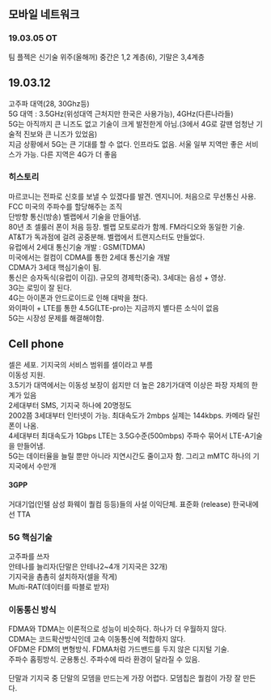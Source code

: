 ## 모바일 네트워크

### 19.03.05 OT
팀 플젝은 신기술 위주(올해꺼)
중간은 1,2 계층(6), 기말은 3,4계층
<br>
## 19.03.12
고주파 대역(28, 30Ghz등)
<br>
5G 대역 : 3.5GHz(위성대역 근처지만 한국은 사용가능), 4GHz(다른나라들)
<br>
5G는 아직까지 큰 니즈도 없고 기술이 크게 발전한게 아님.(3에서 4G로 갈땐 엄청난 기술적 진보와 큰 니즈가 있었음)
<br>
지금 상황에서 5G는 큰 기대를 할 수 없다. 인프라도 없음. 서울 일부 지역만 좋은 서비스가 가능. 다른 지역은 4G가 더 좋음
<br>

### 히스토리
마르코니는 전파로 신호를 보낼 수 있겠다를 발견. 엔지니어. 처음으로 무선통신 사용.
<br>
FCC 미국의 주파수를 할당해주는 조직
<br>
단방향 통신(방송) 벨랩에서 기술을 만들어냄.
<br>
80년 초 셀룰러 폰이 처음 등장. 벨랩 모토로라가 함께. FM라디오와 동일한 기술.
<br>
AT&T가 독과점에 걸려 공중분해. 벨랩에서 트랜지스터도 만들었다.
<br>
유럽에서 2세대 통신기술 개발 : GSM(TDMA)
<br>
미국에서는 컬컴이 CDMA를 통한 2세대 통신기술 개발
<br>
CDMA가 3세대 핵심기술이 됨. 
<br>
통신은 승자독식(유럽이 이김). 규모의 경제학(중국). 3세대는 음성 + 영상.
<br>
3G는 로밍이 잘 된다. 
<br>
4G는 아이폰과 안드로이드로 인해 대박을 쳤다.
<br>
와이파이 + LTE를 통한 4.5G(LTE-pro)는 지금까지 별다른 소식이 없음
<br>
5G는 시장성 문제를 해결해야함.

## Cell phone
셀은 세포. 기지국의 서비스 범위를 셀이라고 부름
<br>
이동성 지원. 
<br>
3.5기가 대역에서는 이동성 보장이 쉽지만 더 높은 28기가대역 이상은 파장 자체의 한계가 있음
<br>
2세대부터 SMS, 기지국 하나에 20명정도
<br>
2002쯤 3세대부터 인터넷이 가능. 최대속도가 2mbps 실제는 144kbps. 카메라 달린 폰이 나옴. 
<br>
4세대부터 최대속도가 1Gbps LTE는 3.5G수준(500mbps) 주파수 묶어서 LTE-A기술을 만들어냄.
<br>
5G는 데이터율을 늘릴 뿐만 아니라 지연시간도 줄이고자 함. 그리고 mMTC 하나의 기지국에서 수만개
<br>

#### 3GPP 
거대기업(인텔 삼성 화웨이 퀄컴 등등)들의 사설 이익단체. 표준화 (release)
한국내에선 TTA

### 5G 핵심기술
고주파를 쓰자
<br>
안테나를 늘리자(단말은 안테나2~4개 기지국은 32개)
<br>
기지국을 촘촘히 설치하자(셀을 작게)
<br>
Multi-RAT(데이터를 따블로 받자)

### 이동통신 방식
FDMA와 TDMA는 이론적으로 성능이 비슷하다. 하나가 더 우월하지 않다.
<br>
CDMA는 코드확산방식인데 고속 이동통신에 적합하지 않다.
<br>
OFDM은 FDM의 변형방식. FDMA처럼 가드밴드를 두지 않은 디지털 기술.
<br>
주파수 홉핑방식. 군용통신. 주파수에 따라 환경이 달라질 수 있음.
<br>
<br>
단말과 기지국 중 단말의 모뎀을 만드는게 가장 어렵다. 모뎀칩은 퀄컴이 가장 잘 만든다.
<br>
